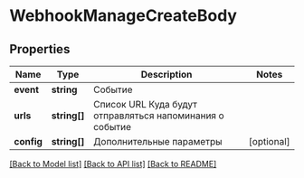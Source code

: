# WebhookManageCreateBody

## Properties
Name | Type | Description | Notes
------------ | ------------- | ------------- | -------------
**event** | **string** | Событие | 
**urls** | **string[]** | Список URL Куда будут отправляться напоминания о событие | 
**config** | **string[]** | Дополнительные параметры | [optional] 

[[Back to Model list]](../README.md#documentation-for-models) [[Back to API list]](../README.md#documentation-for-api-endpoints) [[Back to README]](../README.md)


